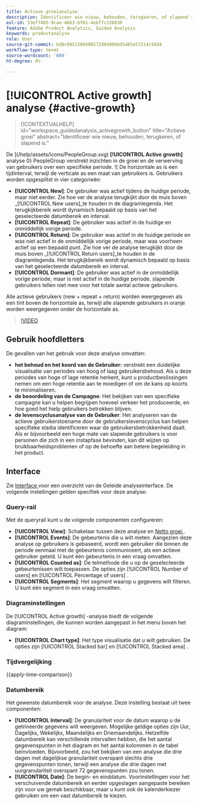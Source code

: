 ```yaml
---
title: Actieve groeianalyse
description: Identificeer wie nieuw, behouden, terugkeren, of slapend is.
exl-id: 53ef7485-9cae-4663-bf61-4eb77c126830
feature: Adobe Product Analytics, Guided Analysis
keywords: productanalyse
role: User
source-git-commit: bd8c9951386608572d84006bd5465e57214c56d4
workflow-type: tm+mt
source-wordcount: '604'
ht-degree: 0%

---
```


# [!UICONTROL Active growth] analyse {#active-growth}

<!-- markdownlint-disable MD034 -->

>[!CONTEXTUALHELP]
>id="workspace_guidedanalysis_activegrowth_button"
>title="Actieve groei"
>abstract="Identificeer wie nieuw, behouden, terugkeren, of slapend is."

<!-- markdownlint-enable MD034 -->


De ](/help/assets/icons/PeopleGroup.svg) **[!UICONTROL Active growth]** analyse 0} PeopleGroup verstrekt inzichten in de groei en de verwerving van gebruikers over een specifieke periode. ![ De horizontale as is een tijdinterval, terwijl de verticale as een maat van gebruikers is. Gebruikers worden opgesplitst in vier categorieën:

* **[!UICONTROL New]**: De gebruiker was actief tijdens de huidige periode, maar niet eerder. Zie hoe ver de analyse terugkijkt door de muis boven _[!UICONTROL New users]_te houden in de diagramlegenda. Het terugkijkbereik wordt dynamisch bepaald op basis van het geselecteerde datumbereik en interval.
* **[!UICONTROL Repeat]**: De gebruiker was actief in de huidige en onmiddellijk vorige periode.
* **[!UICONTROL Return]**: De gebruiker was actief in de huidige periode en was niet actief in de onmiddellijk vorige periode, maar was voorheen actief op een bepaald punt. Zie hoe ver de analyse terugkijkt door de muis boven _[!UICONTROL Return users]_te houden in de diagramlegenda. Het terugkijkbereik wordt dynamisch bepaald op basis van het geselecteerde datumbereik en interval.
* **[!UICONTROL Dormant]**: De gebruiker was actief in de onmiddellijk vorige periode, maar is niet actief in de huidige periode. slapende gebruikers tellen niet mee voor het totale aantal actieve gebruikers.

Alle actieve gebruikers (new + repeat + return) worden weergegeven als een tint boven de horizontale as, terwijl alle slapende gebruikers in oranje worden weergegeven onder de horizontale as.


>[!VIDEO](https://video.tv.adobe.com/v/3421667/?quality=12&learn=on)

## Gebruik hoofdletters

De gevallen van het gebruik voor deze analyse omvatten:

* **het behoud en het koord van de Gebruiker:** verstrekt een duidelijke visualisatie van periodes van hoog of laag gebruikersbehoud. Als u deze periodes van hoge of lage retentie herkent, kunt u productbeslissingen nemen om een hoge retentie aan te moedigen of om de kans op koorts te minimaliseren.
* **de beoordeling van de Campagne**: Het bekijken van een specifieke campagne kan u helpen begrijpen hoeveel verkeer het produceerde, en hoe goed het hielp gebruikers betrokken blijven.
* **de levenscyclusanalyse van de Gebruiker**: Het analyseren van de actieve gebruikerstoename door de gebruikerslevenscyclus kan helpen specifieke stadia identificeren waar de gebruikersbetrokkenheid daalt. Als er bijvoorbeeld een hoge mate van slapende gebruikers is voor personen die zich in een instapfase bevinden, kan dit wijzen op bruikbaarheidsproblemen of op de behoefte aan betere begeleiding in het product.

## Interface

Zie [ Interface ](../overview.md#interface) voor een overzicht van de Geleide analyseinterface. De volgende instellingen gelden specifiek voor deze analyse:

### Query-rail

Met de queryrail kunt u de volgende componenten configureren:

* **[!UICONTROL View]**: Schakelaar tussen deze analyse en [ Netto groei ](net-growth.md).
* **[!UICONTROL Events]**: De gebeurtenis die u wilt meten. Aangezien deze analyse op gebruikers is gebaseerd, wordt een gebruiker die binnen de periode eenmaal met de gebeurtenis communiceert, als een actieve gebruiker geteld. U kunt één gebeurtenis in een vraag omvatten.
* **[!UICONTROL Counted as]**: De telmethode die u op de geselecteerde gebeurtenissen wilt toepassen. De opties zijn [!UICONTROL Number of users] en [!UICONTROL Percentage of users] .
* **[!UICONTROL Segments]**: Het segment waarop u gegevens wilt filteren. U kunt één segment in een vraag omvatten.

### Diagraminstellingen

De [!UICONTROL Active growth] -analyse biedt de volgende diagraminstellingen, die kunnen worden aangepast in het menu boven het diagram:

* **[!UICONTROL Chart type]**: Het type visualisatie dat u wilt gebruiken. De opties zijn [!UICONTROL Stacked bar] en [!UICONTROL Stacked area] .

### Tijdvergelijking

{{apply-time-comparison}}

### Datumbereik

Het gewenste datumbereik voor de analyse. Deze instelling bestaat uit twee componenten:

* **[!UICONTROL Interval]**: De granulariteit voor de datum waarop u de getrineerde gegevens wilt weergeven. Mogelijke geldige opties zijn Uur, Dagelijks, Wekelijks, Maandelijks en Driemaandelijks. Hetzelfde datumbereik kan verschillende intervallen hebben, die het aantal gegevenspunten in het diagram en het aantal kolommen in de tabel beïnvloeden. Bijvoorbeeld, zou het bekijken van een analyse die drie dagen met dagelijkse granulariteit overspant slechts drie gegevenspunten tonen, terwijl een analyse die drie dagen met uurgranulariteit overspant 72 gegevenspunten zou tonen.
* **[!UICONTROL Date]**: De begin- en einddatum. Voorinstellingen voor het verschuivende datumbereik en eerder opgeslagen aangepaste bereiken zijn voor uw gemak beschikbaar, maar u kunt ook de kalenderkiezer gebruiken om een vast datumbereik te kiezen.

<!--
## Example

See below for an example of the analysis.

![Active time compare](../assets/active-growth-compare.png)

-->
